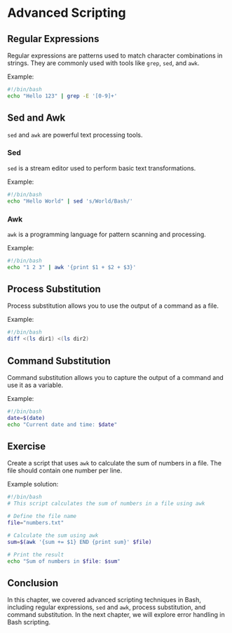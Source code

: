 # Advanced Scripting

## Regular Expressions
Regular expressions are patterns used to match character combinations in strings. They are commonly used with tools like `grep`, `sed`, and `awk`.

Example:
```bash
#!/bin/bash
echo "Hello 123" | grep -E '[0-9]+'
```

## Sed and Awk
`sed` and `awk` are powerful text processing tools.

### Sed
`sed` is a stream editor used to perform basic text transformations.

Example:
```bash
#!/bin/bash
echo "Hello World" | sed 's/World/Bash/'
```

### Awk
`awk` is a programming language for pattern scanning and processing.

Example:
```bash
#!/bin/bash
echo "1 2 3" | awk '{print $1 + $2 + $3}'
```

## Process Substitution
Process substitution allows you to use the output of a command as a file.

Example:
```bash
#!/bin/bash
diff <(ls dir1) <(ls dir2)
```

## Command Substitution
Command substitution allows you to capture the output of a command and use it as a variable.

Example:
```bash
#!/bin/bash
date=$(date)
echo "Current date and time: $date"
```

## Exercise
Create a script that uses `awk` to calculate the sum of numbers in a file. The file should contain one number per line.

Example solution:
```bash
#!/bin/bash
# This script calculates the sum of numbers in a file using awk

# Define the file name
file="numbers.txt"

# Calculate the sum using awk
sum=$(awk '{sum += $1} END {print sum}' $file)

# Print the result
echo "Sum of numbers in $file: $sum"
```

## Conclusion
In this chapter, we covered advanced scripting techniques in Bash, including regular expressions, `sed` and `awk`, process substitution, and command substitution. In the next chapter, we will explore error handling in Bash scripting.
